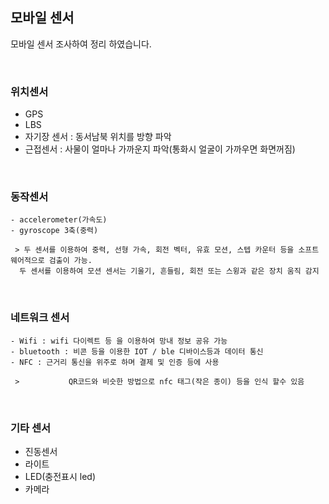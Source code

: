 
## 모바일 센서
모바일 센서 조사하여 정리 하였습니다.

<br>

### 위치센서
   - GPS
   - LBS
   - 자기장 센서 : 동서남북 위치를 방향 파악
   - 근접센서 : 사물이 얼마나 가까운지 파악(통화시 얼굴이 가까우면 화면꺼짐)  
    
<br>

### 동작센서
    - accelerometer(가속도)
    - gyroscope 3축(중력) 
    
     > 두 센서를 이용하여 중력, 선형 가속, 회전 벡터, 유효 모션, 스텝 카운터 등을 소프트웨어적으로 검출이 가능. 
      두 센서를 이용하여 모션 센서는 기울기, 흔들림, 회전 또는 스윙과 같은 장치 움직 감지

<br>

### 네트워크 센서
    - Wifi : wifi 다이렉트 등 을 이용하여 망내 정보 공유 가능
    - bluetooth : 비콘 등을 이용한 IOT / ble 디바이스등과 데이터 통신
    - NFC : 근거리 통신을 위주로 하며 결제 및 인증 등에 사용
    
     >           QR코드와 비슷한 방법으로 nfc 태그(작은 종이) 등을 인식 할수 있음

<br>

### 기타 센서
   - 진동센서
   - 라이트
   - LED(충전표시 led)
   - 카메라
